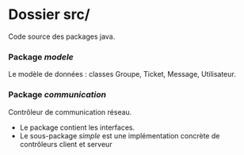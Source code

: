 # Dossier src/

Code source des packages java.

### Package *modele*

Le modèle de données : classes Groupe, Ticket, Message, Utilisateur.


### Package *communication*

Contrôleur de communication réseau. 

 - Le package contient les interfaces.
 - Le sous-package *simple* est une implémentation concrète de contrôleurs client et serveur
